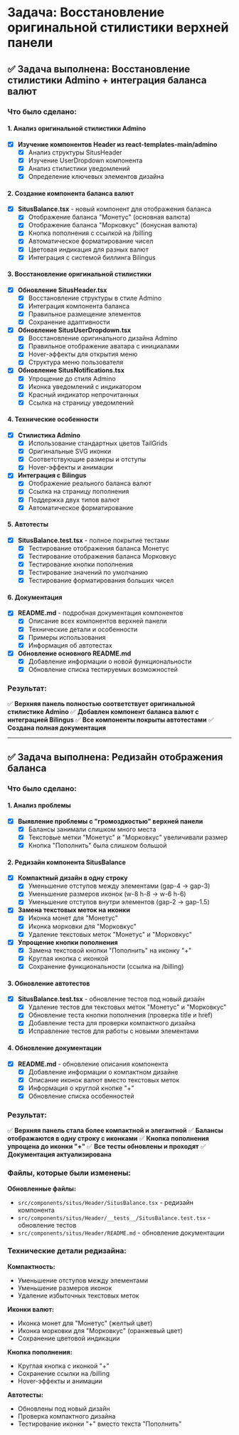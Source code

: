 # Задача: Восстановление оригинальной стилистики верхней панели

## ✅ Задача выполнена: Восстановление стилистики Admino + интеграция баланса валют

### Что было сделано:

#### 1. Анализ оригинальной стилистики Admino

- [x] **Изучение компонентов Header из react-templates-main/admino**
  - [x] Анализ структуры SitusHeader
  - [x] Изучение UserDropdown компонента
  - [x] Анализ стилистики уведомлений
  - [x] Определение ключевых элементов дизайна

#### 2. Создание компонента баланса валют

- [x] **SitusBalance.tsx** - новый компонент для отображения баланса
  - [x] Отображение баланса "Монетус" (основная валюта)
  - [x] Отображение баланса "Морковкус" (бонусная валюта)
  - [x] Кнопка пополнения с ссылкой на /billing
  - [x] Автоматическое форматирование чисел
  - [x] Цветовая индикация для разных валют
  - [x] Интеграция с системой биллинга Bilingus

#### 3. Восстановление оригинальной стилистики

- [x] **Обновление SitusHeader.tsx**
  - [x] Восстановление структуры в стиле Admino
  - [x] Интеграция компонента баланса
  - [x] Правильное размещение элементов
  - [x] Сохранение адаптивности

- [x] **Обновление SitusUserDropdown.tsx**
  - [x] Восстановление оригинального дизайна Admino
  - [x] Правильное отображение аватара с инициалами
  - [x] Hover-эффекты для открытия меню
  - [x] Структура меню пользователя

- [x] **Обновление SitusNotifications.tsx**
  - [x] Упрощение до стиля Admino
  - [x] Иконка уведомлений с индикатором
  - [x] Красный индикатор непрочитанных
  - [x] Ссылка на страницу уведомлений

#### 4. Технические особенности

- [x] **Стилистика Admino**
  - [x] Использование стандартных цветов TailGrids
  - [x] Оригинальные SVG иконки
  - [x] Соответствующие размеры и отступы
  - [x] Hover-эффекты и анимации

- [x] **Интеграция с Bilingus**
  - [x] Отображение реального баланса валют
  - [x] Ссылка на страницу пополнения
  - [x] Поддержка двух типов валют
  - [x] Автоматическое форматирование

#### 5. Автотесты

- [x] **SitusBalance.test.tsx** - полное покрытие тестами
  - [x] Тестирование отображения баланса Монетус
  - [x] Тестирование отображения баланса Морковкус
  - [x] Тестирование кнопки пополнения
  - [x] Тестирование значений по умолчанию
  - [x] Тестирование форматирования больших чисел

#### 6. Документация

- [x] **README.md** - подробная документация компонентов
  - [x] Описание всех компонентов верхней панели
  - [x] Технические детали и особенности
  - [x] Примеры использования
  - [x] Информация об автотестах

- [x] **Обновление основного README.md**
  - [x] Добавление информации о новой функциональности
  - [x] Обновление списка тестируемых возможностей

### Результат:

✅ **Верхняя панель полностью соответствует оригинальной стилистике Admino**
✅ **Добавлен компонент баланса валют с интеграцией Bilingus**
✅ **Все компоненты покрыты автотестами**
✅ **Создана полная документация**

---

## ✅ Задача выполнена: Редизайн отображения баланса

### Что было сделано:

#### 1. Анализ проблемы

- [x] **Выявление проблемы с "громоздкостью" верхней панели**
  - [x] Балансы занимали слишком много места
  - [x] Текстовые метки "Монетус" и "Морковкус" увеличивали размер
  - [x] Кнопка "Пополнить" была слишком большой

#### 2. Редизайн компонента SitusBalance

- [x] **Компактный дизайн в одну строку**
  - [x] Уменьшение отступов между элементами (gap-4 → gap-3)
  - [x] Уменьшение размеров иконок (w-8 h-8 → w-6 h-6)
  - [x] Уменьшение отступов внутри элементов (gap-2 → gap-1.5)

- [x] **Замена текстовых меток на иконки**
  - [x] Иконка монет для "Монетус"
  - [x] Иконка морковки для "Морковкус"
  - [x] Удаление текстовых меток "Монетус" и "Морковкус"

- [x] **Упрощение кнопки пополнения**
  - [x] Замена текстовой кнопки "Пополнить" на иконку "+"
  - [x] Круглая кнопка с иконкой
  - [x] Сохранение функциональности (ссылка на /billing)

#### 3. Обновление автотестов

- [x] **SitusBalance.test.tsx** - обновление тестов под новый дизайн
  - [x] Удаление тестов для текстовых меток "Монетус" и "Морковкус"
  - [x] Обновление теста кнопки пополнения (проверка title и href)
  - [x] Добавление теста для проверки компактного дизайна
  - [x] Исправление тестов для работы с новыми элементами

#### 4. Обновление документации

- [x] **README.md** - обновление описания компонента
  - [x] Добавление информации о компактном дизайне
  - [x] Описание иконок валют вместо текстовых меток
  - [x] Информация о круглой кнопке "+"
  - [x] Обновление списка особенностей

### Результат:

✅ **Верхняя панель стала более компактной и элегантной**
✅ **Балансы отображаются в одну строку с иконками**
✅ **Кнопка пополнения упрощена до иконки "+"**
✅ **Все тесты обновлены и проходят**
✅ **Документация актуализирована**

### Файлы, которые были изменены:

**Обновленные файлы:**

- `src/components/situs/Header/SitusBalance.tsx` - редизайн компонента
- `src/components/situs/Header/__tests__/SitusBalance.test.tsx` - обновление тестов
- `src/components/situs/Header/README.md` - обновление документации

### Технические детали редизайна:

**Компактность:**

- Уменьшение отступов между элементами
- Уменьшение размеров иконок
- Удаление избыточных текстовых меток

**Иконки валют:**

- Иконка монет для "Монетус" (желтый цвет)
- Иконка морковки для "Морковкус" (оранжевый цвет)
- Сохранение цветовой индикации

**Кнопка пополнения:**

- Круглая кнопка с иконкой "+"
- Сохранение ссылки на /billing
- Hover-эффекты и анимации

**Автотесты:**

- Обновлены под новый дизайн
- Проверка компактного дизайна
- Тестирование иконки "+" вместо текста "Пополнить"
